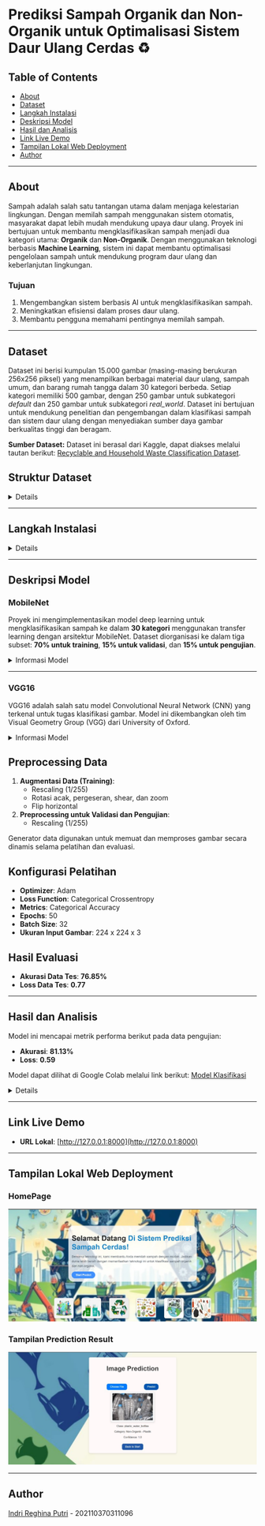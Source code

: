 # **Prediksi Sampah Organik dan Non-Organik untuk Optimalisasi Sistem Daur Ulang Cerdas** ♻️

## **Table of Contents**
- [About](#about)
- [Dataset](#dataset)
- [Langkah Instalasi](#langkah-instalasi)
- [Deskripsi Model](#deskripsi-model)
- [Hasil dan Analisis](#hasil-dan-analisis)
- [Link Live Demo](#link-live-demo)
- [Tampilan Lokal Web Deployment](#tampilam-lokal-web-deployment)
- [Author](#author)

---

## **About**
Sampah adalah salah satu tantangan utama dalam menjaga kelestarian lingkungan. Dengan memilah sampah menggunakan sistem otomatis, masyarakat dapat lebih mudah mendukung upaya daur ulang.
Proyek ini bertujuan untuk membantu mengklasifikasikan sampah menjadi dua kategori utama: **Organik** dan **Non-Organik**. Dengan menggunakan teknologi berbasis **Machine Learning**, sistem ini dapat membantu optimalisasi pengelolaan sampah untuk mendukung program daur ulang dan keberlanjutan lingkungan.

### **Tujuan**
1. Mengembangkan sistem berbasis AI untuk mengklasifikasikan sampah.
2. Meningkatkan efisiensi dalam proses daur ulang.
3. Membantu pengguna memahami pentingnya memilah sampah.

---
## **Dataset**

Dataset ini berisi kumpulan 15.000 gambar (masing-masing berukuran 256x256 piksel) yang menampilkan berbagai material daur ulang, sampah umum, dan barang rumah tangga dalam 30 kategori berbeda. Setiap kategori memiliki 500 gambar, dengan 250 gambar untuk subkategori *default* dan 250 gambar untuk subkategori *real_world*. Dataset ini bertujuan untuk mendukung penelitian dan pengembangan dalam klasifikasi sampah dan sistem daur ulang dengan menyediakan sumber daya gambar berkualitas tinggi dan beragam.

**Sumber Dataset:** Dataset ini berasal dari Kaggle, dapat diakses melalui tautan berikut: [Recyclable and Household Waste Classification Dataset](https://www.kaggle.com/datasets/alistairking/recyclable-and-household-waste-classification/data).

## Struktur Dataset

 <details>
  
Dataset diorganisasi dalam struktur folder hierarkis yang memudahkan navigasi dan aksesibilitas. Folder utama bernama `images` yang berisi subfolder untuk setiap kategori sampah atau item. Nama subfolder digunakan sebagai label untuk kategorinya masing-masing, sehingga memudahkan identifikasi dan pemanfaatan gambar untuk penelitian atau pengembangan.

Setiap subfolder kategori memiliki dua folder utama:

1. **default**: Berisi gambar standar atau studio dari item sampah. Gambar ini memberikan representasi jelas dan terkontrol yang berguna untuk pelatihan awal atau pengujian model klasifikasi sampah.
2. **real_world**: Berisi gambar item sampah di lingkungan nyata. Gambar ini menangkap item dalam berbagai konteks seperti di tempat sampah, di tanah, atau lingkungan berantakan. Gambar ini penting untuk mengevaluasi performa model klasifikasi sampah dalam situasi nyata.

Dengan 30  kategori yang masing masing dibagi ke dalam tiga subset: train (70%), validation (15%), dan test (15%) untuk memastikan model dapat dilatih, divalidasi, dan diuji dengan baik

### Kategori Sampah
Dataset ini mencakup kategori berikut:

- **Plastik**: Botol air plastik, botol soda, botol deterjen, kantong belanja, kantong sampah, wadah makanan, alat makan sekali pakai, sedotan, dan tutup gelas.
- **Kertas dan Karton**: Surat kabar, kertas kantor, majalah, kotak karton, dan kemasan karton.
- **Kaca**: Botol minuman, toples makanan, dan wadah kosmetik berbahan kaca.
- **Logam**: Kaleng soda aluminium, kaleng makanan aluminium, kaleng makanan baja, dan kaleng aerosol.
- **Sampah Organik**: Sisa makanan seperti kulit buah, potongan sayuran, cangkang telur, ampas kopi, dan kantong teh.
- **Tekstil**: Pakaian dan sepatu.

 </details>
 
---

## **Langkah Instalasi**

<details>

1. **Clone Repository:**
   ```bash
   git clone <repository-url>
   cd UAP-ML
   ```

2. **Buat Virtual Environment:**
   ```bash
   python -m venv .venv
   ```

3. **Aktifkan Virtual Environment:**
   - **Windows:**
     ```bash
     .venv\Scripts\activate
     ```
   - **Mac/Linux:**
     ```bash
     source .venv/bin/activate
     ```

4. **Instal Dependencies:**
   ```bash
   pip install -r requirements.txt
   ```

5. **Jalankan Aplikasi:**
   ```bash
   python app.py
   ```

6. **Akses Aplikasi di Browser:**
   Buka `http://127.0.0.1:8000` untuk menggunakan aplikasi.

   </details>

---
## **Deskripsi Model**


### **MobileNet**

Proyek ini mengimplementasikan model deep learning untuk mengklasifikasikan sampah ke dalam **30 kategori** menggunakan transfer learning dengan arsitektur MobileNet. Dataset diorganisasi ke dalam tiga subset: **70% untuk training**, **15% untuk validasi**, dan **15% untuk pengujian**.


 <details>
 <summary>Informasi Model</summary>

- **Base Model**: MobileNet (weights = "imagenet", input shape = (224, 224, 3))
- **Layer Tambahan**:
  - GlobalAveragePooling2D
  - Batch Normalization
  - Dense Layers dengan aktivasi ReLU
  - Dropout Layers untuk mencegah overfitting
  - Dense Layer terakhir dengan aktivasi Softmax untuk 30 kelas keluaran
- **Total Parameter**:
  - Trainable: **561.37 K**
  - Non-Trainable: **2.31 M**

### Preprocessing Data
1. **Augmentasi Data (Training)**:
   - Rescaling (1/255)
   - Rotasi acak, pergeseran, shear, dan zoom
   - Flip horizontal
2. **Preprocessing untuk Validasi dan Pengujian**:
   - Rescaling (1/255)

Generator data digunakan untuk memuat dan memproses gambar secara dinamis selama pelatihan dan evaluasi.

### Konfigurasi Pelatihan
- **Optimizer**: Adam
- **Loss Function**: Categorical Crossentropy
- **Metrics**: Accuracy
- **Epochs**: 30
- **Batch Size**: 32
- **Ukuran Input Gambar**: 224 x 224 x 3

 </details>

---

### **VGG16**

VGG16 adalah salah satu model Convolutional Neural Network (CNN) yang terkenal untuk tugas klasifikasi gambar. Model ini dikembangkan oleh tim Visual Geometry Group (VGG) dari University of Oxford.


<details>
<summary>Informasi Model</summary>

- **Base Model**: VGG16 (weights = "imagenet", input shape = (224, 224, 3))
- **Layer Tambahan**:
  - GlobalAveragePooling2D
  - Batch Normalization
  - Dense Layers dengan aktivasi ReLU
  - Dropout Layers untuk mencegah overfitting
  - Dense Layer terakhir dengan aktivasi Softmax untuk 30 kelas keluaran
- **Total Parameter**:
  - Trainable: **7.16 M**
  - Non-Trainable: **7.63 M**

</details>

## Preprocessing Data

1. **Augmentasi Data (Training)**:
   - Rescaling (1/255)
   - Rotasi acak, pergeseran, shear, dan zoom
   - Flip horizontal
2. **Preprocessing untuk Validasi dan Pengujian**:
   - Rescaling (1/255)

Generator data digunakan untuk memuat dan memproses gambar secara dinamis selama pelatihan dan evaluasi.

## Konfigurasi Pelatihan

- **Optimizer**: Adam
- **Loss Function**: Categorical Crossentropy
- **Metrics**: Categorical Accuracy
- **Epochs**: 50
- **Batch Size**: 32
- **Ukuran Input Gambar**: 224 x 224 x 3

## Hasil Evaluasi

- **Akurasi Data Tes**: **76.85%**
- **Loss Data Tes**: **0.77**



---

## **Hasil dan Analisis**

Model ini mencapai metrik performa berikut pada data pengujian:
- **Akurasi**: **81.13%**
- **Loss**: **0.59**

Model dapat dilihat di Google Colab melalui link berikut:
[Model Klasifikasi](https://colab.research.google.com/drive/1eeZcsnz0NKTCcBmzubqCg1r2wRiq0kCl?authuser=0#scrollTo=JAVez2ZIt2qb)


<details>
   
### Laporan Klasifikasi (Data Pengujian)

| Nama Kategori                  | Precision | Recall | F1-Score | Support |
|--------------------------------|-----------|--------|----------|---------|
| aerosol_cans                   | 0.79      | 0.77   | 0.78     | 71      |
| aluminum_food_cans             | 0.48      | 0.48   | 0.48     | 71      |
| aluminum_soda_cans             | 0.77      | 0.80   | 0.79     | 71      |
| cardboard_boxes                | 0.58      | 0.63   | 0.61     | 71      |
| cardboard_packaging            | 0.51      | 0.49   | 0.50     | 71      |
| clothing                       | 0.74      | 0.72   | 0.73     | 71      |
| coffee_grounds                 | 0.91      | 0.86   | 0.88     | 71      |
| disposable_plastic_cutlery     | 0.97      | 0.90   | 0.93     | 71      |
| eggshells                      | 0.82      | 0.96   | 0.88     | 71      |
| food_waste                     | 0.80      | 0.93   | 0.86     | 71      |
| glass_beverage_bottles         | 0.77      | 0.79   | 0.78     | 71      |
| glass_cosmetic_containers      | 0.74      | 0.92   | 0.82     | 71      |
| glass_food_jars                | 0.93      | 0.75   | 0.83     | 71      |
| magazines                      | 0.85      | 0.90   | 0.88     | 71      |
| newspaper                      | 0.89      | 0.77   | 0.83     | 71      |
| office_paper                   | 0.48      | 0.66   | 0.56     | 71      |
| paper_cups                     | 0.77      | 0.85   | 0.81     | 71      |
| plastic_cup_lids               | 0.79      | 0.77   | 0.78     | 71      |
| plastic_detergent_bottles      | 0.91      | 0.87   | 0.89     | 71      |
| plastic_food_containers        | 0.93      | 0.58   | 0.71     | 71      |
| plastic_shopping_bags          | 0.69      | 0.79   | 0.74     | 71      |
| plastic_soda_bottles           | 0.74      | 0.83   | 0.78     | 71      |
| plastic_straws                 | 0.98      | 0.76   | 0.86     | 71      |
| plastic_trash_bags             | 0.94      | 0.69   | 0.80     | 71      |
| plastic_water_bottles          | 0.75      | 0.62   | 0.68     | 71      |
| shoes                          | 0.87      | 0.94   | 0.91     | 71      |
| steel_food_cans                | 0.51      | 0.52   | 0.52     | 71      |
| styrofoam_cups                 | 0.96      | 0.77   | 0.86     | 71      |
| styrofoam_food_containers      | 0.84      | 0.93   | 0.88     | 71      |
| tea_bags                       | 0.73      | 0.79   | 0.76     | 71      |

| **Akurasi Keseluruhan**        |           |        | **0.77** | **2130** |
| **Rata-rata Makro**            | **0.78**  | **0.77** | **0.77** | **2130** |
| **Rata-rata Tertimbang**       | **0.78**  | **0.77** | **0.77** | **2130** |


### Fitur Utama
- Transfer learning dengan MobileNet untuk ekstraksi fitur
- Augmentasi data untuk meningkatkan generalisasi model
- Klasifikasi multi-kelas untuk 30 kategori sampah




</details>

---

## **Link Live Demo**
- **URL Lokal**: [http://127.0.0.1:8000](http://127.0.0.1:8000)  


---
## **Tampilan Lokal Web Deployment**

### HomePage

![Home Page](https://github.com/nanajem1/UAP-ML/blob/main/static/images/homepage.jpg)

### Tampilan Prediction Result

![Hasil Prediksi](https://github.com/nanajem1/UAP-ML/blob/main/static/images/predick.jpg)

---

## **Author**
 [Indri Reghina Putri](https://github.com/nanajem1) - 202110370311096
